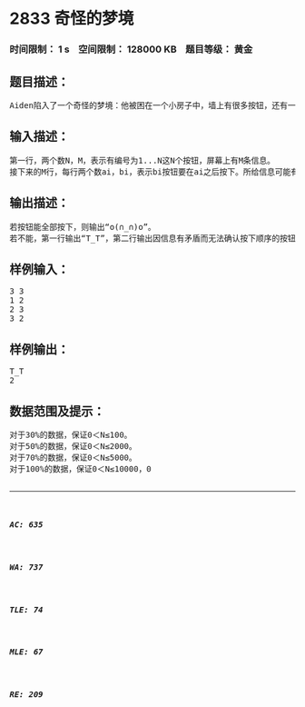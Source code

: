 # 2833 奇怪的梦境   
### 时间限制： 1 s&nbsp;&nbsp;&nbsp;&nbsp;空间限制： 128000 KB&nbsp;&nbsp;&nbsp;&nbsp;题目等级： 黄金  
## 题目描述：  

<pre>
Aiden陷入了一个奇怪的梦境：他被困在一个小房子中，墙上有很多按钮，还有一个屏幕，上面显示了一些信息。屏幕上说，要将所有按钮都按下才能出去，而又给出了一些信息，说明了某个按钮只能在另一个按钮按下之后才能按下，而没有被提及的按钮则可以在任何时候按下。可是Aiden发现屏幕上所给信息似乎有矛盾，请你来帮忙判断。
</pre>
  
  
## 输入描述：  

<pre>
第一行，两个数N，M，表示有编号为1...N这N个按钮，屏幕上有M条信息。
接下来的M行，每行两个数ai，bi，表示bi按钮要在ai之后按下。所给信息可能有重复，保证ai≠bi。
</pre>
  
  
## 输出描述：  

<pre>
若按钮能全部按下，则输出“o(∩_∩)o”。
若不能，第一行输出“T_T”，第二行输出因信息有矛盾而无法确认按下顺序的按钮的个数。输出不包括引号。
</pre>
  
  
## 样例输入：  

<pre>
3 3
1 2
2 3
3 2
</pre>
  
  
## 样例输出：  

<pre>
T_T
2
</pre>
  
  
## 数据范围及提示：  

<pre>
对于30%的数据，保证0＜N≤100。
对于50%的数据，保证0＜N≤2000。
对于70%的数据，保证0＜N≤5000。
对于100%的数据，保证0＜N≤10000，0<M≤2.5N。
</pre>
  
  
***  

##### AC: 635  
##### WA: 737  
##### TLE: 74  
##### MLE: 67  
##### RE: 209  
